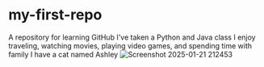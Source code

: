 # my-first-repo
A repository for learning GitHub
I've taken a Python and Java class
I enjoy traveling, watching movies, playing video games, and spending time with family
I have a cat named Ashley
![Screenshot 2025-01-21 212453](https://github.com/user-attachments/assets/88b723b2-4232-42f3-9c94-672fce19fd1b)
